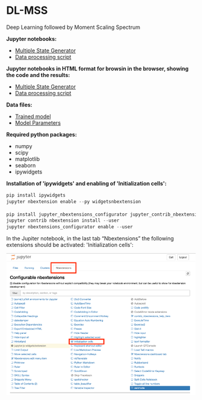 # DL-MSS

Deep Learning followed by Moment Scaling Spectrum

**Jupyter notebooks:**
* [Multiple State Generator](./notebooks/MA_MultipleStateGenerator.ipynb)
* [Data processing script](./notebooks/MA_DataProcessing_UserFriendly_NEW.ipynb)

**Jupyter notebooks in HTML format for browsin in the browser, showing the code and the results:**
* [Multiple State Generator](./notebooks_html/MA_MultipleStateGenerator.html)
* [Data processing script](./notebooks_html/MA_DataProcessing_UserFriendly_NEW.html)

**Data files:**
* [Trained model](./Model_Bidirectional_NoShape_3state_Tr10000)
* [Model Parameters](./Parameters_Model_Bidirectional_NoShape_3state_Tr10000.txt)

**Required python packages:**
* numpy
* scipy
* matplotlib
* seaborn
* ipywidgets

**Installation of 'ipywidgets' and enabling of 'Initialization cells':**

```python
pip install ipywidgets
jupyter nbextension enable --py widgetsnbextension

pip install jupyter_nbextensions_configurator jupyter_contrib_nbextensions
jupyter contrib nbextension install --user
jupyter nbextensions_configurator enable --user
```



In the Jupiter notebook, in the last tab “Nbextensions” the following extensions should be activated:
'Initialization cells':

![Activating Initialization Cells](./initcells.png)
